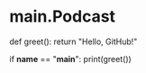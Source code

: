 # main.Podcast
def greet():
    return "Hello, GitHub!"

if __name__ == "__main__":
    print(greet())

   



